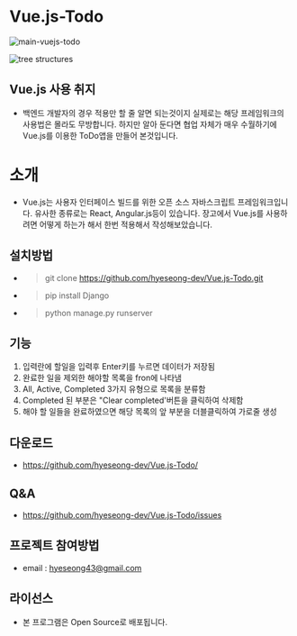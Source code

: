 # Vue.js-Todo

![main-vuejs-todo](https://user-images.githubusercontent.com/57933835/99614343-a6479900-2a5c-11eb-8051-3847e8ac7920.png)

![tree structures](https://user-images.githubusercontent.com/57933835/99614630-3e458280-2a5d-11eb-8ba9-7a9fe2f381d4.png)

## Vue.js 사용 취지
* 백엔드 개발자의 경우 적용만 할 줄 알면 되는것이지 실제로는 해당 프레임워크의 사용법은 몰라도 무방합니다. 하지만 알아 둔다면 협업 자체가 매우 수월하기에 Vue.js를 이용한 ToDo앱을 만들어 본것입니다. 
# 소개
* Vue.js는 사용자 인터페이스 빌드를 위한 오픈 소스 자바스크립트 프레임워크입니다. 유사한 종류로는 React, Angular.js등이 있습니다. 장고에서 Vue.js를 사용하려면 어떻게 하는가 해서 한번 적용해서 작성해보았습니다.

## 설치방법
* > git clone https://github.com/hyeseong-dev/Vue.js-Todo.git
* > pip install Django
* > python manage.py runserver

## 기능 
1. 입력란에 할일을 입력후 Enter키를 누르면 데이터가 저장됨
2. 완료한 일을 제외한 해야할 목록을 fron에 나타냄
3. All, Active, Completed 3가지 유형으로 목록을 분류함
4. Completed 된 부분은 "Clear completed'버튼을 클릭하여 삭제함 
5. 해야 할 일들을 완료하였으면 해당 목록의 앞 부분을 더블클릭하여 가로줄 생성


## 다운로드
* https://github.com/hyeseong-dev/Vue.js-Todo/

## Q&A
* https://github.com/hyeseong-dev/Vue.js-Todo/issues

## 프로젝트 참여방법
* email : hyeseong43@gmail.com

## 라이선스
* 본 프로그램은 Open Source로 배포됩니다. 

